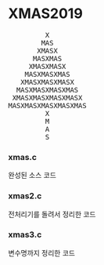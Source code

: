 XMAS2019
========
<pre>
         X
        MAS
       XMASX
      MASXMAS
     XMASXMASX
    MASXMASXMAS
   XMASXMASXMASX
  MASXMASXMASXMAS
 XMASXMASXMASXMASX
MASXMASXMASXMASXMAS
         X
         M
         A
         S
</pre>

### xmas.c
완성된 소스 코드

### xmas2.c
전처리기를 돌려서 정리한 코드

### xmas3.c
변수명까지 정리한 코드
